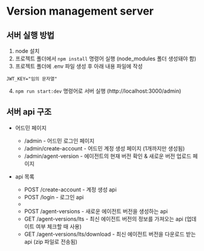 # Version management server

## 서버 실행 방법
1. node 설치
2. 프로젝트 폴더에서 `npm install` 명령어 실행 (node_modules 폴더 생성돼야 함)
3. 프로젝트 폴더에 .env 파일 생성 후 아래 내용 파일에 작성
```env
JWT_KEY="임의 문자열"
```
4. `npm run start:dev` 명령어로 서버 실행 (http://localhost:3000/admin)

## 서버 api 구조
* 어드민 페이지
  * /admin - 어드민 로그인 페이지
  * /admin/create-account - 어드민 계정 생성 페이지 (1개까지만 생성됨)
  * /admin/agent-version - 에이전트의 현재 버전 확인 & 새로운 버전 업로드 페이지

* api 목록
  * POST /create-account - 계정 생성 api
  * POST /login - 로그인 api
  * 
  * POST /agent-versions - 새로운 에이전트 버전을 생성하는 api
  * GET /agent-versions/lts - 최신 에이전트 버전의 정보를 가져오는 api (업데이트 여부 체크할 때 사용)
  * GET /agent-versions/lts/download - 최신 에이전트 버전을 다운로드 받는 api (zip 파일로 전송됨)
